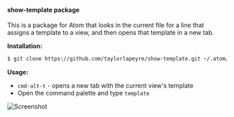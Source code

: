 #### show-template package

This is a package for Atom that looks in the current file for a line that assigns a template to a view, and then opens that template in a new tab.

**Installation:**

```bash
$ git clone https://github.com/taylorlapeyre/show-template.git ~/.atom/packages/show-template
```

**Usage:**

- `cmd-alt-t` - opens a new tab with the current view's template
- Open the command palette and type `template`

![Screenshot](http://recordit.co/TQ0TnsB7Nh.gif)

